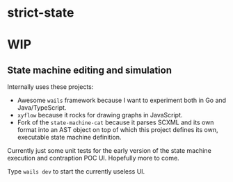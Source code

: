 # strict-state
# WIP

## State machine editing and simulation

Internally uses these projects:
- Awesome `wails` framework because I want to experiment both in Go and Java/TypeScript.
- `xyflow` because it rocks for drawing graphs in JavaScript.
- Fork of the `state-machine-cat` because it parses SCXML and its own format into an AST object on top of which this project defines its own, executable state machine definition.

Currently just some unit tests for the early version of the state machine execution and contraption POC UI.
Hopefully more to come.

Type `wails dev` to start the currently useless UI.
